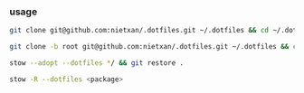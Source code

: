 ### usage

```bash
git clone git@github.com:nietxan/.dotfiles.git ~/.dotfiles && cd ~/.dotfiles
```

```bash
git clone -b root git@github.com:nietxan/.dotfiles.git ~/.dotfiles && cd ~/.dotfiles
```

```bash
stow --adopt --dotfiles */ && git restore .
```

```bash
stow -R --dotfiles <package>
```
